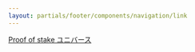 ```yaml
---
layout: partials/footer/components/navigation/link
---
```


[Proof of stake ユニバース](/jp/pos-universe)
